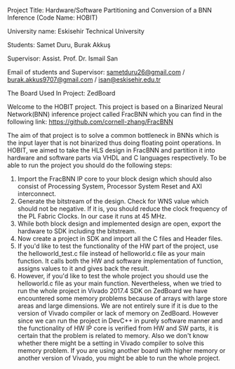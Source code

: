 Project Title: Hardware/Software Partitioning and Conversion of a BNN Inference (Code Name: HOBIT)

University name: Eskisehir Technical University

Students: Samet Duru,  Burak Akkuş

Supervisor: Assist. Prof. Dr. Ismail San

Email of students and Supervisor: sametduru26@gmail.com / burak.akkus9707@gmail.com / isan@eskisehir.edu.tr

The Board Used In Project: ZedBoard

Welcome to the HOBIT project. This project is based on a Binarized Neural Network(BNN) inference project called FracBNN which you can find in the following link: https://github.com/cornell-zhang/FracBNN 

The aim of that project is to solve a common bottleneck in BNNs which is the input layer that is not binarized thus doing floating point operations. 
In HOBIT, we aimed to take the HLS design in FracBNN and partition it into hardware and software parts via VHDL and C languages respectively.
To be able to run the project you should do the following steps:
1) Import the FracBNN IP core to your block design which should also consist of Processing System, Processor System Reset and AXI interconnect.
2) Generate the bitstream of the design. Check for WNS value which should not be negative. If it is, you should reduce the clock frequency of the PL Fabric Clocks. In our case it runs at 45 MHz.
3) While both block design and implemented design are open, export the hardware to SDK including the bitstream.
4) Now create a project in SDK and import all the C files and Header files.
5) If you'd like to test the functionality of the HW part of the project, use the helloworld_test.c file instead of helloworld.c file as your main function. It calls both the HW and software implementation of function, assigns values to it and gives back the result. 
6) However, if you'd like to test the whole project you should use the helloworld.c file as your main function. Nevertheless, when we tried to run the whole project in Vivado 2017.4 SDK on ZedBoard we have encountered some memory problems because of arrays with large store areas and large dimensions. We are not entirely sure if it is due to the version of Vivado compiler or lack of memory on ZedBoard. However since we can run the project in DevC++ in purely software manner and the functionality of HW IP core is verified from HW and SW parts, it is certain that the problem is related to memory. Also we don't know whether there might be a setting in Vivado compiler to solve this memory problem. If you are using another board with higher memory or another version of Vivado, you might be able to run the whole project. 

